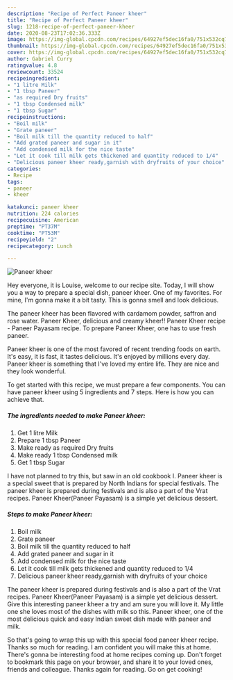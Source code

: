 ```yaml
---
description: "Recipe of Perfect Paneer kheer"
title: "Recipe of Perfect Paneer kheer"
slug: 1218-recipe-of-perfect-paneer-kheer
date: 2020-08-23T17:02:36.333Z
image: https://img-global.cpcdn.com/recipes/64927ef5dec16fa0/751x532cq70/paneer-kheer-recipe-main-photo.jpg
thumbnail: https://img-global.cpcdn.com/recipes/64927ef5dec16fa0/751x532cq70/paneer-kheer-recipe-main-photo.jpg
cover: https://img-global.cpcdn.com/recipes/64927ef5dec16fa0/751x532cq70/paneer-kheer-recipe-main-photo.jpg
author: Gabriel Curry
ratingvalue: 4.8
reviewcount: 33524
recipeingredient:
- "1 litre Milk"
- "1 tbsp Paneer"
- "as required Dry fruits"
- "1 tbsp Condensed milk"
- "1 tbsp Sugar"
recipeinstructions:
- "Boil milk"
- "Grate paneer"
- "Boil milk till the quantity reduced to half"
- "Add grated paneer and sugar in it"
- "Add condensed milk for the nice taste"
- "Let it cook till milk gets thickened and quantity reduced to 1/4"
- "Delicious paneer kheer ready,garnish with dryfruits of your choice"
categories:
- Recipe
tags:
- paneer
- kheer

katakunci: paneer kheer 
nutrition: 224 calories
recipecuisine: American
preptime: "PT37M"
cooktime: "PT53M"
recipeyield: "2"
recipecategory: Lunch

---
```



![Paneer kheer](https://img-global.cpcdn.com/recipes/64927ef5dec16fa0/751x532cq70/paneer-kheer-recipe-main-photo.jpg)

Hey everyone, it is Louise, welcome to our recipe site. Today, I will show you a way to prepare a special dish, paneer kheer. One of my favorites. For mine, I'm gonna make it a bit tasty. This is gonna smell and look delicious.

The paneer kheer has been flavored with cardamom powder, saffron and rose water. Paneer Kheer, delicious and creamy kheer!! Paneer Kheer recipe - Paneer Payasam recipe. To prepare Paneer Kheer, one has to use fresh paneer.

Paneer kheer is one of the most favored of recent trending foods on earth. It's easy, it is fast, it tastes delicious. It's enjoyed by millions every day. Paneer kheer is something that I've loved my entire life. They are nice and they look wonderful.


To get started with this recipe, we must prepare a few components. You can have paneer kheer using 5 ingredients and 7 steps. Here is how you can achieve that.

<!--inarticleads1-->

##### The ingredients needed to make Paneer kheer:

1. Get 1 litre Milk
1. Prepare 1 tbsp Paneer
1. Make ready as required Dry fruits
1. Make ready 1 tbsp Condensed milk
1. Get 1 tbsp Sugar


I have not planned to try this, but saw in an old cookbook I. Paneer kheer is a special sweet that is prepared by North Indians for special festivals. The paneer kheer is prepared during festivals and is also a part of the Vrat recipes. Paneer Kheer(Paneer Payasam) is a simple yet delicious dessert. 

<!--inarticleads2-->

##### Steps to make Paneer kheer:

1. Boil milk
1. Grate paneer
1. Boil milk till the quantity reduced to half
1. Add grated paneer and sugar in it
1. Add condensed milk for the nice taste
1. Let it cook till milk gets thickened and quantity reduced to 1/4
1. Delicious paneer kheer ready,garnish with dryfruits of your choice


The paneer kheer is prepared during festivals and is also a part of the Vrat recipes. Paneer Kheer(Paneer Payasam) is a simple yet delicious dessert. Give this interesting paneer kheer a try and am sure you will love it. My little one she loves most of the dishes with milk so this. Paneer kheer, one of the most delicious quick and easy Indian sweet dish made with paneer and milk. 

So that's going to wrap this up with this special food paneer kheer recipe. Thanks so much for reading. I am confident you will make this at home. There's gonna be interesting food at home recipes coming up. Don't forget to bookmark this page on your browser, and share it to your loved ones, friends and colleague. Thanks again for reading. Go on get cooking!
